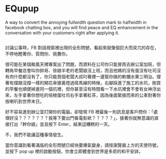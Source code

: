 # EQupup

A way to convert the annoying fullwidth question mark to halfwidth in facebook chatting box, and you will find peace and EQ enhancement in the conversation with your customers right after applying it.

##

討論公事時，FB 對話視窗裡出現的全形問號，看起來就像個巨大而突兀的存在，不停地瞪著你、質問你、挑釁你。

很可能在某個颱風天裡專案出了問題，而資料在公司你只能冒雨去辦公室加班，但轉角早餐店會叫你帥哥、徐娘半老的老闆娘沒上班，而且他媽的沒有蛋沒有吐司沒有肉什麼都沒有了，你只能買個老闆大叔叼著煙一邊幫你做的軟爛水果三明治。撐著有撐跟沒撐一樣的開花傘搶黃燈過斑馬線的時候，右腳踩進了施工的水坑，剛買的早餐也順便掉進同一個坑裡，但你甚至沒有時間看一下水坑裡會不會有女神浮出來，左手拿著你想吃的培根蛋吐司右手拿著紅茶，因為後面緊接而來的公車對著你按喇叭到世界末日。

好不容易進到辦公室打開你的電腦，卻發現 FB 裡最後一則訊息是客戶問你：「處理好沒？？？？？？？我等下要出門看電影欸？？？？？」，接著你就無意識的直接打出「幹你娘」並且按下 Enter，結束這糟糕的一天。

不，我們不能讓這種事情發生。

當你意識到看著滿版的全形問號已經快要爆氣變身，請按瀏覽器上方的天使符號，並按下 pop up 裡的啟動按鈕，你會立即體會到世界是多麽的和平安詳。
